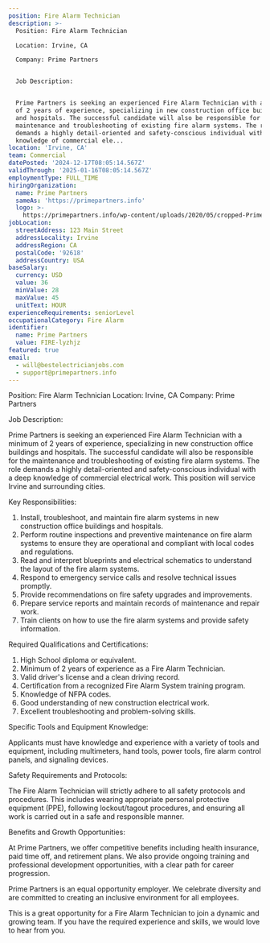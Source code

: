 ```yaml
---
position: Fire Alarm Technician
description: >-
  Position: Fire Alarm Technician

  Location: Irvine, CA

  Company: Prime Partners


  Job Description:


  Prime Partners is seeking an experienced Fire Alarm Technician with a minimum
  of 2 years of experience, specializing in new construction office buildings
  and hospitals. The successful candidate will also be responsible for the
  maintenance and troubleshooting of existing fire alarm systems. The role
  demands a highly detail-oriented and safety-conscious individual with a deep
  knowledge of commercial ele...
location: 'Irvine, CA'
team: Commercial
datePosted: '2024-12-17T08:05:14.567Z'
validThrough: '2025-01-16T08:05:14.567Z'
employmentType: FULL_TIME
hiringOrganization:
  name: Prime Partners
  sameAs: 'https://primepartners.info'
  logo: >-
    https://primepartners.info/wp-content/uploads/2020/05/cropped-Prime-Partners-Logo-NO-BG-1-1.png
jobLocation:
  streetAddress: 123 Main Street
  addressLocality: Irvine
  addressRegion: CA
  postalCode: '92618'
  addressCountry: USA
baseSalary:
  currency: USD
  value: 36
  minValue: 28
  maxValue: 45
  unitText: HOUR
experienceRequirements: seniorLevel
occupationalCategory: Fire Alarm
identifier:
  name: Prime Partners
  value: FIRE-lyzhjz
featured: true
email:
  - will@bestelectricianjobs.com
  - support@primepartners.info
---
```




Position: Fire Alarm Technician
Location: Irvine, CA
Company: Prime Partners

Job Description:

Prime Partners is seeking an experienced Fire Alarm Technician with a minimum of 2 years of experience, specializing in new construction office buildings and hospitals. The successful candidate will also be responsible for the maintenance and troubleshooting of existing fire alarm systems. The role demands a highly detail-oriented and safety-conscious individual with a deep knowledge of commercial electrical work. This position will service Irvine and surrounding cities.

Key Responsibilities:

1. Install, troubleshoot, and maintain fire alarm systems in new construction office buildings and hospitals.
2. Perform routine inspections and preventive maintenance on fire alarm systems to ensure they are operational and compliant with local codes and regulations.
3. Read and interpret blueprints and electrical schematics to understand the layout of the fire alarm systems.
4. Respond to emergency service calls and resolve technical issues promptly.
5. Provide recommendations on fire safety upgrades and improvements.
6. Prepare service reports and maintain records of maintenance and repair work.
7. Train clients on how to use the fire alarm systems and provide safety information.

Required Qualifications and Certifications:

1. High School diploma or equivalent.
2. Minimum of 2 years of experience as a Fire Alarm Technician.
3. Valid driver's license and a clean driving record.
4. Certification from a recognized Fire Alarm System training program.
5. Knowledge of NFPA codes.
6. Good understanding of new construction electrical work.
7. Excellent troubleshooting and problem-solving skills.

Specific Tools and Equipment Knowledge:

Applicants must have knowledge and experience with a variety of tools and equipment, including multimeters, hand tools, power tools, fire alarm control panels, and signaling devices.

Safety Requirements and Protocols:

The Fire Alarm Technician will strictly adhere to all safety protocols and procedures. This includes wearing appropriate personal protective equipment (PPE), following lockout/tagout procedures, and ensuring all work is carried out in a safe and responsible manner.

Benefits and Growth Opportunities:

At Prime Partners, we offer competitive benefits including health insurance, paid time off, and retirement plans. We also provide ongoing training and professional development opportunities, with a clear path for career progression.

Prime Partners is an equal opportunity employer. We celebrate diversity and are committed to creating an inclusive environment for all employees. 

This is a great opportunity for a Fire Alarm Technician to join a dynamic and growing team. If you have the required experience and skills, we would love to hear from you.
